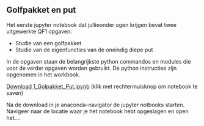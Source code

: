 ## Golfpakket en put

Het eerste jupyter notebook dat jullieonder ogen krijgen bevat twee uitgewerkte QF1 opgaven:

  * Studie van een golfpakket
  * Studie van de eigenfuncties van de oneindig diepe put
  
In de opgaven staan de belangrijkste python commandos en modules die voor de verder opgaven 
worden gebruikt. De python instructies zijn opgenomen in het workbook.

[Download 1_Golpakket_Put.ipynb](1_Golfpakket_Put.ipynb) (klik met rechtermuisknop om notebook te saven)

Na de download in je anaconda-navigator de jupyter notbooks starten. Navigeer naar de locatie waar je het notebook hebt opgeslagen en open het.... 